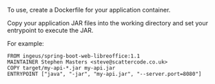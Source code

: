 To use, create a Dockerfile for your application container.

Copy your application JAR files into the working directory and 
set your entrypoint to execute the JAR.

For example:

    FROM ingeus/spring-boot-web-libreoffice:1.1
    MAINTAINER Stephen Masters <steve@scattercode.co.uk>
    COPY target/my-api-*.jar my-api.jar
    ENTRYPOINT ["java", "-jar", "my-api.jar", "--server.port=8080"]

